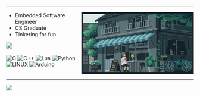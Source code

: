 <div align="center">

---

<div><img align="right" width="60%" height="26%" src="gif.webp" /></div></div>

- Embedded Software Engineer
- CS Graduate
- Tinkering for fun

![](https://github-readme-stats.vercel.app/api/top-langs/?username=harrkout&theme=chartreuse-dark&hide_border=false&include_all_commits=true&count_private=true&layout=compact)  

![C](https://img.shields.io/badge/c-%2300599C.svg?style=flat&logo=c&logoColor=white) ![C++](https://img.shields.io/badge/c++-%2300599C.svg?style=flat&logo=c%2B%2B&logoColor=white) ![Lua](https://img.shields.io/badge/lua-%232C2D72.svg?style=flat&logo=lua&logoColor=white) ![Python](https://img.shields.io/badge/python-3670A0?style=flat&logo=python&logoColor=ffdd54) ![LINUX](https://img.shields.io/badge/Linux-FCC624?style=flat&logo=linux&logoColor=black) ![Arduino](https://img.shields.io/badge/-Arduino-00979D?style=flat&logo=Arduino&logoColor=white)
<br>
<br/>

---

[![](https://visitcount.itsvg.in/api?id=harrkout&icon=2&color=0)](https://visitcount.itsvg.in)

<!-- Proudly created with GPRM ( https://gprm.itsvg.in ) -->

